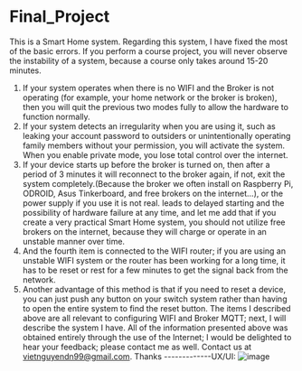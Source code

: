 # Final_Project
This is a Smart Home system.
Regarding this system, I have fixed the most of the basic errors. If you perform a course project, you will never observe the instability of a system, because a course only takes around 15-20 minutes.
1. If your system operates when there is no WIFI and the Broker is not operating (for example, your home network or the broker is broken), then you will quit the previous two modes fully to allow the hardware to function normally.
2. If your system detects an irregularity when you are using it, such as leaking your account password to outsiders or unintentionally operating family members without your permission, you will activate the system. When you enable private mode, you lose total control over the internet.
3. If your device starts up before the broker is turned on, then after a period of 3 minutes it will reconnect to the broker again, if not, exit the system completely.(Because the broker we often install on Raspberry Pi, ODROID, Asus Tinkerboard, and free brokers on the internet...), or the power supply if you use it is not real. leads to delayed starting and the possibility of hardware failure at any time, and let me add that if you create a very practical Smart Home system, you should not utilize free brokers on the internet, because they will charge or operate in an unstable manner over time.
4. And the fourth item is connected to the WIFI router; if you are using an unstable WIFI system or the router has been working for a long time, it has to be reset or rest for a few minutes to get the signal back from the network.
5. Another advantage of this method is that if you need to reset a device, you can just push any button on your switch system rather than having to open the entire system to find the reset button. The items I described above are all relevant to configuring WIFI and Broker MQTT; next, I will describe the system I have.
All of the information presented above was obtained entirely through the use of the Internet; I would be delighted to hear your feedback; please contact me as well. Contact us at vietnguyendn99@gmail.com. Thanks
-------------UX/UI:
![image](https://user-images.githubusercontent.com/74348080/155460346-e6a84971-ed85-4cf0-97e8-051a44748178.png)
